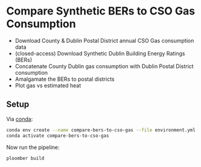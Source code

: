 # Compare Synthetic BERs to CSO Gas Consumption

- Download County & Dublin Postal District annual CSO Gas consumption data
- (closed-access) Download Synthetic Dublin Building Energy Ratings (BERs)
- Concatenate County Dublin gas consumption with Dublin Postal District consumption
- Amalgamate the BERs to postal districts
- Plot gas vs estimated heat 

## Setup

Via [conda](https://github.com/conda-forge/miniforge):

```bash
conda env create --name compare-bers-to-cso-gas --file environment.yml
conda activate compare-bers-to-cso-gas
```

Now run the pipeline:

```bash
ploomber build
```